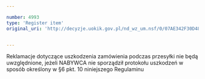 ```yaml
---

number: 4993
type: 'Register item'
original_uri: 'http://decyzje.uokik.gov.pl/nd_wz_um.nsf/0/07AE342F30D48F8BC1257B950036BFC6?OpenDocument'


---
```


Reklamacje dotyczące uszkodzenia zamówienia podczas przesyłki nie będą uwzględnione, jeżeli NABYWCA nie sporządził protokołu uszkodzeń w sposób określony w §6 pkt. 10 niniejszego Regulaminu
